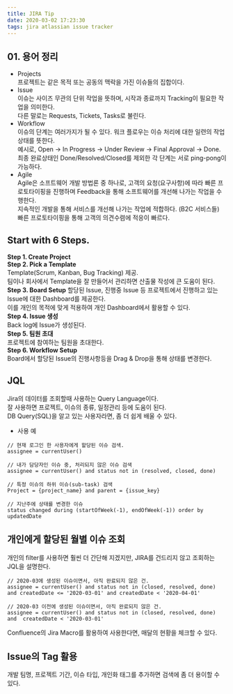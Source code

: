 ```yaml
---
title: JIRA Tip
date: 2020-03-02 17:23:30
tags: jira atlassian issue tracker
---
```

## 01. 용어 정리
- Projects  
프로젝트는 같은 목적 또는 공동의 맥락을 가진 이슈들의 집합이다.
- Issue  
이슈는 사이즈 무관의 단위 작업을 뜻하며, 시작과 종료까지 Tracking이 필요한 작업을 의미한다.  
다른 말로는 Requests, Tickets, Tasks로 불린다.  
- Workflow  
이슈의 단계는 여러가지가 될 수 있다. 워크 플로우는 이슈 처리에 대한 일련의 작업상태를 뜻한다.  
예시로, Open -> In Progress -> Under Review -> Final Approval -> Done.  
최종 완료상태인 Done/Resolved/Closed를 제외한 각 단계는 서로 ping-pong이 가능하다.  
- Agile  
Agile은 소프트웨어 개발 방법론 중 하나로, 고객의 요청(요구사항)에 따라 빠른 프로토타이핑을 진행하며 Feedback을 통해 소프트웨어를 개선해 나가는 작업을 수행한다.  
지속적인 개발을 통해 서비스를 개선해 나가는 작업에 적합하다. (B2C 서비스들)  
빠른 프로토타이핑을 통해 고객의 의견수렴에 적응이 빠르다.  

## Start with 6 Steps.
**Step 1. Create Project**  
**Step 2. Pick a Template**   
  Template(Scrum, Kanban, Bug Tracking) 제공.  
  팀이나 회사에서 Template을 잘 만들어서 관리하면 산출물 작성에 큰 도움이 된다.  
**Step 3. Board Setup**
  할당된 Issue, 진행중 Issue 등 프로젝트에서 진행하고 있는 Issue에 대한 Dashboard를 제공한다.  
  이를 개인의 목적에 맞게 적용하여 개인 Dashboard에서 활용할 수 있다.  
**Step 4. Issue 생성**  
  Back log에 Issue가 생성된다.  
**Step 5. 팀원 초대**  
  프로젝트에 참여하는 팀원을 초대한다.  
**Step 6. Workflow Setup**  
  Board에서 할당된 Issue의 진행사항등을 Drag & Drop을 통해 상태를 변경한다.  

## JQL
Jira의 데이터를 조회할때 사용하는 Query Language이다.  
잘 사용하면 프로젝트, 이슈의 종류, 일정관리 등에 도움이 된다.  
DB Query(SQL)을 알고 있는 사용자라면, 좀 더 쉽게 배울 수 있다.

- 사용 예
```
// 현재 로그인 한 사용자에게 할당된 이슈 검색.
assignee = currentUser()
```
```
// 내가 담당자인 이슈 중, 처리되지 않은 이슈 검색
assignee = currentUser() and status not in (resolved, closed, done)
```
```
// 특정 이슈의 하위 이슈(sub-task) 검색
Project = {project_name} and parent = {issue_key}
```
```
// 지난주에 상태를 변경한 이슈
status changed during (startOfWeek(-1), endOfWeek(-1)) order by updatedDate
```

## 개인에게 할당된 월별 이슈 조회
개인의 filter를 사용하면 훨씬 더 간단해 지겠지만, JIRA를 건드리지 않고 조회하는 JQL을 설명한다.  
```
// 2020-03에 생성된 이슈이면서, 아직 완료되지 않은 건.
assignee = currentUser() and status not in (closed, resolved, done) and createdDate <= '2020-03-01' and createdDate < '2020-04-01'
```
```
// 2020-03 이전에 생성된 이슈이면서, 아직 완료되지 않은 건.
assignee = currentUser() and status not in (closed, resolved, done) and  createdDate < '2020-03-01'
```
Confluence의 Jira Macro를 활용하여 사용한다면, 매달의 현황을 체크할 수 있다.  

## Issue의 Tag 활용
개발 팀명, 프로젝트 기간, 이슈 타입, 개인화 태그를 추가하면 검색에 좀 더 용이할 수 있다.